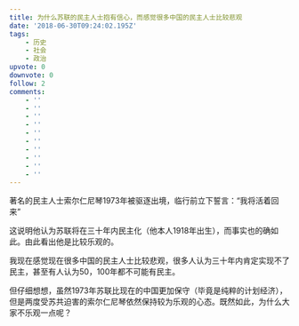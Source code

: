 ```yaml
---
title: 为什么苏联的民主人士抱有信心，而感觉很多中国的民主人士比较悲观
date: '2018-06-30T09:24:02.195Z'
tags:
    - 历史
    - 社会
    - 政治
upvote: 0
downvote: 0
follow: 2
comments:
    - ''
    - ''
    - ''
    - ''
    - ''
    - ''
    - ''
    - ''
    - ''
    - ''
---
```


著名的民主人士索尔仁尼琴1973年被驱逐出境，临行前立下誓言：“我将活着回来”

这说明他认为苏联将在三十年内民主化（他本人1918年出生），而事实也的确如此。由此看出他是比较乐观的。

我现在感觉现在很多中国的民主人士比较悲观，很多人认为三十年内肯定实现不了民主，甚至有人认为50，100年都不可能有民主。

但仔细想想，虽然1973年苏联比现在的中国更加保守（毕竟是纯粹的计划经济），但是两度受苏共迫害的索尔仁尼琴依然保持较为乐观的心态。既然如此，为什么大家不乐观一点呢？
